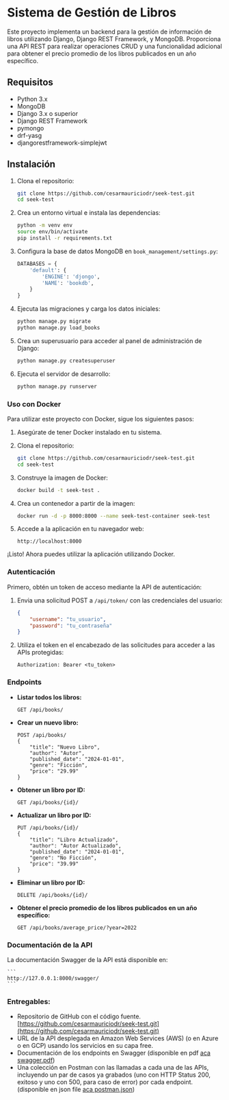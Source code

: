 # Sistema de Gestión de Libros

Este proyecto implementa un backend para la gestión de información de libros utilizando Django, Django REST Framework, y MongoDB. Proporciona una API REST para realizar operaciones CRUD y una funcionalidad adicional para obtener el precio promedio de los libros publicados en un año específico.

## Requisitos

- Python 3.x
- MongoDB
- Django 3.x o superior
- Django REST Framework
- pymongo
- drf-yasg
- djangorestframework-simplejwt

## Instalación

1. Clona el repositorio:
    ```sh
    git clone https://github.com/cesarmauriciodr/seek-test.git
    cd seek-test
    ```

2. Crea un entorno virtual e instala las dependencias:
    ```sh
    python -m venv env
    source env/bin/activate
    pip install -r requirements.txt
    ```

3. Configura la base de datos MongoDB en `book_management/settings.py`:
    ```python
    DATABASES = {
        'default': {
            'ENGINE': 'djongo',
            'NAME': 'bookdb',
        }
    }
    ```

4. Ejecuta las migraciones y carga los datos iniciales:
    ```sh
    python manage.py migrate
    python manage.py load_books
    ```

5. Crea un superusuario para acceder al panel de administración de Django:
    ```sh
    python manage.py createsuperuser
    ```

6. Ejecuta el servidor de desarrollo:
    ```sh
    python manage.py runserver
    ```

### Uso con Docker

Para utilizar este proyecto con Docker, sigue los siguientes pasos:

1. Asegúrate de tener Docker instalado en tu sistema.

2. Clona el repositorio:
    ```sh
    git clone https://github.com/cesarmauriciodr/seek-test.git
    cd seek-test
    ```

3. Construye la imagen de Docker:
    ```sh
    docker build -t seek-test .
    ```

4. Crea un contenedor a partir de la imagen:
    ```sh
    docker run -d -p 8000:8000 --name seek-test-container seek-test
    ```

5. Accede a la aplicación en tu navegador web:
    ```
    http://localhost:8000
    ```

¡Listo! Ahora puedes utilizar la aplicación utilizando Docker.



### Autenticación

Primero, obtén un token de acceso mediante la API de autenticación:

1. Envia una solicitud POST a `/api/token/` con las credenciales del usuario:
    ```json
    {
        "username": "tu_usuario",
        "password": "tu_contraseña"
    }
    ```

2. Utiliza el token en el encabezado de las solicitudes para acceder a las APIs protegidas:
    ```
    Authorization: Bearer <tu_token>
    ```

### Endpoints

- **Listar todos los libros:**
    ```
    GET /api/books/
    ```

- **Crear un nuevo libro:**
    ```
    POST /api/books/
    {
        "title": "Nuevo Libro",
        "author": "Autor",
        "published_date": "2024-01-01",
        "genre": "Ficción",
        "price": "29.99"
    }
    ```

- **Obtener un libro por ID:**
    ```
    GET /api/books/{id}/
    ```

- **Actualizar un libro por ID:**
    ```
    PUT /api/books/{id}/
    {
        "title": "Libro Actualizado",
        "author": "Autor Actualizado",
        "published_date": "2024-01-01",
        "genre": "No Ficción",
        "price": "39.99"
    }
    ```

- **Eliminar un libro por ID:**
    ```
    DELETE /api/books/{id}/
    ```

- **Obtener el precio promedio de los libros publicados en un año específico:**
    ```
    GET /api/books/average_price/?year=2022
    ```

### Documentación de la API

La documentación Swagger de la API está disponible en:

    ```
    http://127.0.0.1:8000/swagger/
    ```
    
### Entregables:
- Repositorio de GitHub con el código fuente. [https://github.com/cesarmauriciodr/seek-test.git](https://github.com/cesarmauriciodr/seek-test.git)
- URL de la API desplegada en Amazon Web Services (AWS) (o en Azure o en GCP) usando los servicios en su capa free.
- Documentación de los endpoints en Swagger (disponible en pdf [aca swagger.pdf](swagger.pdf))
- Una colección en Postman con las llamadas a cada una de las APIs, incluyendo un par de casos ya grabados (uno con HTTP Status 200, exitoso y uno con 500, para caso de error) por cada endpoint.	(disponible en json file [aca postman.json](postman.json))
